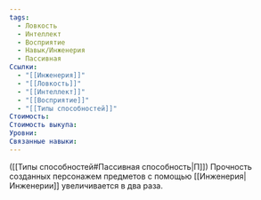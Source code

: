 ```yaml
---
tags:
  - Ловкость
  - Интеллект
  - Восприятие
  - Навык/Инженерия
  - Пассивная
Ссылки:
  - "[[Инженерия]]"
  - "[[Ловкость]]"
  - "[[Интеллект]]"
  - "[[Восприятие]]"
  - "[[Типы способностей]]"
Стоимость: 
Стоимость выкупа: 
Уровни: 
Связанные навыки:
---
```

([[Типы способностей#Пассивная способность|П]]) Прочность созданных персонажем предметов с помощью [[Инженерия|Инженерии]] увеличивается в два раза. 